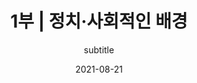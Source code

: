 ---
title: "1부 | 정치·사회적인 배경"
subtitle: subtitle
date: 2021-08-21
author: 
summary:
  오랜 시간 일본군‘위안부’ 문제는 존재하지만 존재하지 않았다. 일본의 불법 강점과 전쟁범죄 책임은 극동국제군사재판(1946~1948)과 샌프란시스코 강화조약(1951)을 거치며 제대로 추궁되지 않았다. 냉전체제에서 미국은 동북아 안보와 아시아 안정이라는 명분으로 일본을 ‘반공의 방파제’로 삼으며 관대한 처분을 내렸다. 뒤이은 미군정과 분단, 한국전쟁, 독재체제 등으로 한국은 일제 식민지배와 관련된 과거사를 제대로 청산할 수 없었다. 박정희 군사정권 시기 체결된 한일청구권협정(1965)에도 일본군‘위안부’ 문제 등 전쟁범죄로 인한 피해 사항은 제외되었다. 이런 국내외 상황과 오랜 가부장적 문화가 결합되어 피해자들의 침묵은 지속된다.\
  
  1980년대 이후 민주화운동 과정에서 주도적 역할을 한 한국의 여성운동은 점차 독자적 ‘여성문제’에 집중하며 성장한다. 분단 극복과 민주화를 주요 과제로 설정하면서도 우리 사회 뿌리 깊은 성적 편견과 성차별로부터 여성을 해방시켜야 한다고 생각했던 당시 여성들은 다양한 여성단체를 조직하며 가정폭력, 성폭력, 인신매매, 공권력에 의한 성폭력, 여성노동자 차별 문제 등을 전면적으로 제기한다.
description: 
  한편, 1970년대부터 군사독재 체제에 저항하며 여성노동자 생존권 투쟁 지원에 앞장섰던 〈한국교회여성연합회〉(이하 한교여연)는 ‘기생 관광(일본인 성매매 관광)’과 일본군‘위안부’ 문제를 최초로 제기한 여성단체였다. 동시대 여성들이 당한 고통에 관심을 가지고 홀로 꾸준히 자료를 모으던 이화여대 윤정옥 교수는 민주화투쟁에 헌신하던 한국 여성운동의 대모이자 오랜 벗이었던 이이효재의 소개를 통해 〈한교여연〉의 조직적 지원을 받게 되었고, 김신실, 김혜원과 함께 1988년 2월 보름간 일본 오키나와 도카시키 섬 등 조사활동을 실시한다. 연구 결과는 같은 해 4월 〈한교여연〉이 주최한 제주도 〈여성과 관광문화〉 국제 세미나에서 발표된다. 이 자리에 참석한 국내외 여성들은 일제 식민지 시기 여성이 입은 고통에 공감하며 “치욕과 분노의 역사”를 반복하지 않기 위해 함께 할 것을 약속한다. 이후 〈한교여연〉에는 〈정신대문제연구위원회〉가 설치되고 1990년 〈정신대연구회〉로 발전된다.\
  
  그럼에도 일본군‘위안부’의 존재를 부정하고 일본군의 관여를 부인하는 일본 정부인사의 망언은 계속된다. 이에 37개 여성단체가 모여 항의서한을 보내고 기자회견을 하지만 일본 정부는 책임을 인정하지 않는다. 조직적 대응을 위한 단체 결성의 필요성이 절실해졌다. 1990년 11월 16일, 〈한교여연〉, 〈정신대연구회〉, 〈한국여성단체연합〉 등 37개 여성운동단체들과 다양한 시민, 종교, 학생 단체들이 참여해 〈한국정신대문제대책협의회〉(이하 정대협)가 결성된다.
weight: 1
image: https://wwm3.s3.ap-northeast-2.amazonaws.com/exhibition/ex-04/section-01-right/20_국민모금에+의한+위로금에+반대하는+기자회견.JPG
layout: special-1
resources:
- part: part-1
  components: 
  - year: 1945
    eventDate: 1945
    vertical: left
    src: 
    description: 광복
    target:
    target_title: 
  - year:
    eventDate: 1945
    vertical: right
    description: 건국부녀동맹 결성 \ 조선부녀총동맹 결성
  - year: 1946 ~ 1948
    eventDate: 1946 ~ 1948
    vertical: left
    description: 극동국제군사재판 개최
  - year: 1951
    eventDate: 1951  
    vertical: left
    description: 샌프란시스코 강화조약 체결   
  - year: 1965
    eventDate: 1965 
    vertical: left
    src: https://wwm3.s3.ap-northeast-2.amazonaws.com/exhibition/ex-04/section-01-left/1_한일협정+조인+특별+담화문을+발표하는+박정희+대통령.JPG
    description: 한일청구권협정 체결
    target: items/ex-04/section-01-left/1_한일협정-조인-특별-담화문을-발표하는-박정희-대통령/
    target_title: "한일협정 조인 특별 담화문을 발표하는 박정희 대통령, 1965.6.23., 사진, 출처 국가기록원"
  - year: 1967
    eventDate: 1967
    vertical: right
    description: 한국교회여성연합회(이하 한교여연) 창립
  - year: 1973
    eventDate: 1973
    vertical: right
    description: 한교여연, 기생관광 반대 성명서 발표하고 일본여성단체들과 교류
  - year: 1974
    eventDate: 1974
    vertical: right
    description: "마츠이 야요리(2000년 법정 주도), 일본 '아시아여성의모임' 발족하여 기생관광과 재일조선인 차별 반대"
  - year: 1981
    eventDate: 1981 
    vertical: right
    description: "윤정옥, 한국일보 '끌려간 사람들' 기사 연재를 통해 오키나와의 일본군'위안부' 피해자 배봉기 이야기 보도"
  - year: 1982
    eventDate: 1982  
    vertical: left
    description: 일본 역사교과서 왜곡 사태
  - year: 1983
    eventDate: 1983
    vertical: right
    description: "한국여성의전화 결성, 여성평우회 결성"
  - year: 1984
    eventDate: 1984 
    vertical: right
    src: https://wwm3.s3.ap-northeast-2.amazonaws.com/exhibition/ex-04/section-01-right/2_전두환대통령+일본방문+즈음한+우리의+입장_1.jpg
    description: "한교여연, 전두환 방일 맞이 '정신대' 문제 해결을 위한 서한 발송"
    target: /items/ex-04/section-01-right/2_전두환대통령-일본방문-즈음한-우리의-입장_1/
    target_title: "전두환대통령 일본방문 즈음한 우리의 입장, 1984.8.23., 문서, 기증 윤영애"
  - year:
    eventDate: 1984
    vertical: left
    description: "한국, UN '여성에 대한 모든 형태의 차별 철폐 협약' 가입"
  - year: 1986
    eventDate: 1986 
    vertical: right
    src: https://archives.kdemo.or.kr/file-img/vol01/001/012/00101251/00101251_0001.jpg
    description: "부천경찰서 성고문 사건 발생"
    target: https://archives.kdemo.or.kr/collections/view/10000072
    target_title: "부천경찰서 성고문 사건에 관한 고발장, 1986.7.5., 문서, 출처 한국기독교사회문제연구원, 민주화운동기념사업회"
  - year:
    eventDate: 1986 
    vertical: right
    description: "기독여민회 결성"
  - year:
    eventDate: 1986
    vertical: left
    description: "후지오 마사유키 문부상, “한일합방은 한국측에도 책임이 있다”" 
  - year: 1987 
    eventDate: 1987
    vertical: right
    description: "6월 민주항쟁"
  - year:
    eventDate: 1987
    vertical: right
    description: "한국여성민우회 결성, 한국여성단체연합(이하 여연) 결성"
  - year: 1988
    eventDate: 1988.2.
    vertical: right
    src: https://wwm3.s3.ap-northeast-2.amazonaws.com/exhibition/ex-04/section-01-right/4_좌측부터+윤정옥,+김혜원,+김신실.JPG
    description: "윤정옥·김혜원·김신실, 후쿠오카, 큐슈, 오키나와, 도카시키 섬, 도쿄, 사이타마, 삿포로 등 방문하여 '정신대' 문제 조사"
    target: 
    target_title: "좌측부터 윤정옥, 김혜원, 김신실, 1988.2., 사진"
  - year:
    eventDate: 1988.2. 
    vertical: right
    description: "'성추행 가해자 혀 절단 사건' 발생"   
  - year:
    eventDate: 1988.4
    vertical: left
    description: "오쿠노 세이스케 국토청장관, 태평양전쟁 관련 일본의 침략 사실 부인"
  - year: 
    eventDate: 1988.4.
    vertical: right
    src: https://wwm3.s3.ap-northeast-2.amazonaws.com/exhibition/ex-04/section-01-right/5_제주도에서+개최된+'여성과+관광문화'+국제+세미나.jpg
    description: "윤정옥, 한교여연 주최 '여성과 관광문화' 국제 세미나에서 '정신대' 문제 조사결과 보고"
    target: 
    target_title: "제주도에서 개최된 '여성과 관광문화' 국제 세미나, 1988.4.21-23., 사진"
  - year: 
    eventDate: 1988.4.
    vertical: right
    src: https://wwm3.s3.ap-northeast-2.amazonaws.com/exhibition/ex-04/section-01-right/5-2_여성과+관광문화+자료집.jpg
    description: "윤정옥, 한교여연 주최 '여성과 관광문화' 국제 세미나에서 '정신대' 문제 조사결과 보고"
    target: 
    target_title: "여성과 관광문화 자료집, 1998.4.21-23., 문서"
  - year:
    eventDate: 1988.2. 
    vertical: right
    description: "한교여연, 교회와사회위원회 산하 '정신대문제연구위원회' 설치하여 자료 수집과 추모비 제작 추진"
  - year:
    eventDate: 1988
    vertical: left
    description: "서울 올림픽 개최"
  - year:
    eventDate: 1988
    vertical: left
    description: "니시무라 도시조 의원, “한일합방은 잘된 일”"
  - year: 1989
    eventDate: 1989
    vertical: left
    description: "히로히토 일왕 사망"
  - year: 
    eventDate: 1988.4.
    vertical: right
    src: https://wwm3.s3.ap-northeast-2.amazonaws.com/exhibition/ex-04/section-01-right/6_일본+히로히또+국왕+사망에+대한+한국교회여성의+입장.jpg
    description: "한교여연, '정신대' 문제에 대한 사죄를 요구하는 성명서 발표"
    target: 
    target_title: "일본 히로히또 국왕 사망에 대한 한국교회여성의 입장, 1989.1.23., 문서, 기증 윤영애"    
  - year:
    eventDate: 1989
    vertical: left
    description: "다케시타 노보루 총리, “천황 전쟁책임 없다”"
  - year:
    eventDate: 1989
    vertical: left
    description: "일본 역사왜곡 교과서 일법원 합헌 판결"
  - year:
    eventDate: 1989
    vertical: left
    description: "베를린 장벽 붕괴"
  - year: 1990
    eventDate: 1990.1
    vertical: right
    src: https://wwm3.s3.ap-northeast-2.amazonaws.com/exhibition/ex-04/section-01-right/7_정신대+원혼+서린+발자취+취재기+육필+원고.jpg
    description: "윤정옥, 한겨레신문에 '정신대 원혼 서린 발자취 취재기' 연재"
    target: 
    target_title: "정신대 원혼 서린 발자취 취재기 육필 원고, [1990], 문서, 기증 윤정옥" 
  - year: 1990
    eventDate: 1990.5.18.
    vertical: right
    src: https://wwm3.s3.ap-northeast-2.amazonaws.com/exhibition/ex-04/section-01-right/8_노태우+대통령+방일+맞이+기자회견.jpg
    description: "한교여연·여연·여대생대표자협의회, 노태우 대통령 방일 맞이 기자회견 개최, 일본 정부에 사죄 요구 성명서 발표"
    target: 
    target_title: "노태우 대통령 방일 맞이 기자회견, 1990.5.18., 사진"
  - year:
    eventDate: 1990.5.25.
    vertical: left
    src: https://wwm3.s3.ap-northeast-2.amazonaws.com/exhibition/ex-04/section-01-left/2_제1차+한일정상회담에서+노태우+대통령과+가이후+총리.JPG
    description: "노태우 대통령, 방일하여 '강제연행 한국인 명단' 공개 요구"
    target: 
    target_title: "제1차 한일정상회담에서 노태우 대통령과 가이후 총리, 1990.5.26., 사진, 출처 국가기록원"
  - year:
    eventDate: 1990.6.6.
    vertical: left
    description: "사회당 모토오까 쇼지 의원, 참의원 예산위원회에서 강제 연행과 '종군위안부'에 대한 정부 조사 요청" 
  - year:
    eventDate: 1990.6.6.
    vertical: left
    description: "시미즈 쓰타오 노동성 직업안정국장, “위안부는 민간업자의 관리하에 있었으며 실태 조사는 어렵다”"
  - year:
    eventDate: 1990.7.10.
    vertical: right
    description: "윤정옥, '정신대문제연구위원회'를 '정신대연구회'로 전환하고 한교여연에서 독립"
  - year:
    eventDate: 1990.10.17.
    vertical: right
    src: https://wwm3.s3.ap-northeast-2.amazonaws.com/exhibition/ex-04/section-01-right/9_기자회견+현장.jpg
    description: "정신대연구회, 37개 여성단체와 함께 기자회견 개최하고 한일 정부에 공개서한 송부 "
    target: 
    target_title: "기자회견 현장, 1990.10.17., 사진" 
  - year:
    eventDate: 1990.10.29.
    vertical: right
    description: "일본 참의원 의원회관에서 ‘종군위안부문제 간담회’ 개최하고 외무성에 공개서한 전달"
  - year:
    eventDate: 1990.11.16.
    vertical: right
    src: https://wwm3.s3.ap-northeast-2.amazonaws.com/exhibition/ex-04/section-01-right/10_기독교회관으로+사무실을+이전하고+개최한+현판식.jpg
    description: "37개 여성단체, 한국정신대문제대책협의회(이하 정대협) 결성(회장 윤정옥, 서기 김혜원, 회계 김신실, 실무 윤영애와 방숙자)"
    target: 
    target_title: "기독교회관으로 사무실을 이전하고 개최한 현판식, 1992.11.16., 사진"
  - year:
    eventDate: 1990.12.
    vertical: right
    description: "윤정옥, 도쿄 YWCA에서 일본인과 재일조선인여성을 대상으로 '정신대' 문제 강연"
  - year: 1991
    eventDate: 1991.1.
    vertical: right
    src: https://archives.kdemo.or.kr/file-img/vol01/008/578/00857862/00857862_0001.jpg
    description: "'아동성폭행 가해자 20년후 살인 사건' 발생"
    target: https://archives.kdemo.or.kr/isad/view/00857862
    target_title: "김부남씨의 무죄와 성폭력특별법 제정을 요구하는 성폭력특별법제정추진위원회의 성명서, 1991.8.23., 문서, 출처 한국여성단체연합, 민주화운동기념사업회"
  - year:
    eventDate: 1991.1.
    vertical: right
    description: "'일본 '종군위안부문제를 생각하는 모임' 결성"
  - year:
    eventDate: 1991.1.8.
    vertical: right
    src: https://wwm3.s3.ap-northeast-2.amazonaws.com/exhibition/ex-04/section-01-right/12_.JPG
    description: "정대협, 가이후 도시키 수상 방한 맞이 여성계 입장 성명서 발표 및 시위"
    target: 
    target_title:
  - year:
    eventDate: 1991.3.
    vertical: left
    description: "일본 노동성, '강제연행 한국인 명단' 공개"
  - year:
    eventDate: 1991.4.1.
    vertical: left
    description: "와카바야시 유키노리 노동성 직업안정국장, “조사를 했으나 강제동원을 확인할 수 있는 자료는 없다”"
  - year:
    eventDate: 1991.4.
    vertical: right
    description: "정대협, 윤정옥·박순금(한교여연 회장)·이효재(여연 회장)을 대표로 하는 공동대표 제도로 전환"
  - year:
    eventDate: 1991.4.24.
    vertical: left
    description: "일본대사관의 오노 마사아키 참사관, '일본 정부가 조사했으나 여성을 강제 동원한 사실이 없고, 1965년 한일협정으로 보상 문제가 해결되었다' "
  - year:
    eventDate: 1991.5.18.
    vertical: right
    description: "오사카 재일조선인여성들의 '조선인종군위안부문제를 생각하는 모임' 결성"
  - year:
    eventDate: 1991.5.28.
    vertical: right
    src: https://wwm3.s3.ap-northeast-2.amazonaws.com/exhibition/ex-04/section-01-right/13_정신대+문제에+관한+강의.JPG
    description: "정대협, 서울에서 '정신대 문제에 관한 강연회' 개최"
    target: 
    target_title: "정신대 문제에 관한 강의, 1991.5.28., 사진"
  - year:
    eventDate: 1991.5.31.
    vertical: right
    description: "정대협, 도쿄 '제1차 아시아의 평화와 여성의 역할' 토론회에서 위안부 문제 보고"
  - year:
    eventDate: 1991.7.
    vertical: right
    src: https://wwm3.s3.ap-northeast-2.amazonaws.com/exhibition/ex-04/section-01-right/14_국회+청원을+위해+한교여연에서+열린+기자회견.JPG
    description: "정대협, 국회에 '정신대문제 해결을 위한 청원서' 제출 "
    target: 
    target_title: "국회 청원을 위해 한교여연에서 열린 기자회견, 1991.7.23., 사진"
- part: part-2
  components: 
  - year: 1991
    eventDate: 1991.8.14.
    vertical: right
    description: "김학순, 기자회견에서 일본군'위안부' 피해 공개증언"
  - year:
    eventDate: 1991.9.18.
    vertical: left
    src: https://wwm3.s3.ap-northeast-2.amazonaws.com/exhibition/ex-04/section-01-left/3_UN가입+신청을+위한+UN헌장+의무수락선언서에+서명하는+노태우+대통령.JPG
    description: "남북한 UN 동시 가입"
    target: 
    target_title: "UN가입 신청을 위한 UN헌장 의무수락선언서에 서명하는 노태우 대통령, 1991.7.19., 사진, 출처 국가기록원"
  - year:
    eventDate: 1991.9.18.
    vertical: right
    description: "정대협, 정신대 신고전화 개통"
  - year:
    eventDate: 1991.10.18.
    vertical: right
    description: "오키나와의 일본군 '위안부' 피해자 배봉기 사망"
  - year:
    eventDate: 1991.11.3.
    vertical: right
    description: "도쿄 재일조선인여성들의 '종군위안부문제 우리여성네트워크' 결성"
  - year:
    eventDate: 1991.12.
    vertical: right
    description: "문옥주·김옥선, 정대협에 일본군'위안부' 피해 신고"
  - year:
    eventDate: 1991.12.6.
    vertical: right
    description: "태평양전쟁희생자유족회, 김학순 등 피해자들과 함께 도쿄지방재판소에 '아시아태평양전쟁 한국인 희생자 보상청구소송' 제소"
  - year:
    eventDate: 1991.12.6.
    vertical: left
    description: "가토 고이치 관방장관, '정부가 관여했다고 하는 자료는 발견할 수 없다, 일본 정부가 정신대 문제에 대처하는 것은 어렵다'"
  - year:
    eventDate: 1991.12.8.
    vertical: left
    description: "일본의 진주만 공격 50주년"
  - year:
    eventDate: 1991.12.10.
    vertical: left
    description: "한국 외무부, 주한 일본대사에게 가토 고이치 발언 항의, 일본군'위안부' 문제 진상규명 요청"
  - year:
    eventDate: 1991.12.21.
    vertical: left
    src: https://wwm3.s3.ap-northeast-2.amazonaws.com/exhibition/ex-04/section-01-left/4_SEATIC+Interrogation+Bulletin+No.+2(동남아시아번역심문센터+심리전+심문회보+제2호).JPG
    description: "일본군의 관여를 증명하는 연합군 문서 발견"
    target: 
    target_title: "SEATIC Interrogation Bulletin No. 2(동남아시아번역심문센터 심리전 심문회보 제2호), 문서, 출처 서울기록원"
  - year:
    eventDate: 1991.12.26.
    vertical: left
    description: "소련 해체"
  - year: 1992
    eventDate: 1992.1.
    vertical: right
    description: "김복동, 정대협에 일본군'위안부' 피해 신고"
  - year:
    eventDate: 1992.1.
    vertical: left
    src: https://wwm3.s3.ap-northeast-2.amazonaws.com/exhibition/ex-04/section-01-left/5_陸軍省+軍慰安所従業婦等募集ニ關スル件(군+위안소+종업부+등+모집에+관한+건).JPG
    description: "일본군의 관여를 증명하는 연합군 문서 발견"
    target: 
    target_title: "陸軍省 軍慰安所従業婦等募集ニ關スル件(군 위안소 종업부 등 모집에 관한 건), 문서, 출처 WAM"
  - year:
    eventDate: 1992.1.8.
    vertical: right
    src: https://wwm3.s3.ap-northeast-2.amazonaws.com/exhibition/ex-04/section-01-right/15_일본대사관+앞+수요시위+모습.jpg
    description: "정대협, 일본군'위안부' 문제 해결을 위한 정기 수요시위 시작"
    target: 
    target_title: "일본대사관 앞 수요시위 모습, 사진"
  - year:
    eventDate: 1992.1.8.
    vertical: right
    src: https://wwm3.s3.ap-northeast-2.amazonaws.com/exhibition/ex-04/section-01-right/16_일본대사관+앞+수요시위에+참석한+김학순.jpg
    description: "정대협, 일본군'위안부' 문제 해결을 위한 정기 수요시위 시작"
    target: 
    target_title: "일본대사관 앞 수요시위에 참석한 김학순, 사진, 기증 양징자"
  - year:
    eventDate: 1992.1.13.
    vertical: left
    description: "가토 고이치 관방장관, 위안부 모집과 위안소 경영 등에 일본군의 관여 인정"
  - year:
    eventDate: 1992.1.14.
    vertical: right
    description: "일본여성단체, '위안부 110번' 전화 개설"
  - year:
    eventDate: 1992.1.14.
    vertical: right
    description: "일본여성단체, '종군위안부 문제 행동네트워크' 발족"
  - year:
    eventDate: 1992.1.17.
    vertical: left
    description: "미야자와 기이치 총리, 종군위안부 문제에 대하여 사죄"
  - year:
    eventDate: 1992.2.
    vertical: right
    description: "정대협, UN 인권위원회 위안부 문제 상정을 위한 미국 홍보활동 전개"
  - year:
    eventDate: 1992.8.
    vertical: right
    description: "북한 '종군위안부 및 태평양전쟁 피해자 보상대책위원회' 발족"
  - year:
    eventDate: 1992.1.8.
    vertical: right
    src: https://wwm3.s3.ap-northeast-2.amazonaws.com/exhibition/ex-04/section-01-right/17_한국,+필리핀,+타이완,+타이,+홍콩,+일본+6개국이+참가한+제1회+아시아연대회의.jpg
    description: "정대협, 제1차 아시아연대회의 개최"
    target: 
    target_title: "한국, 필리핀, 타이완, 타이, 홍콩, 일본 6개국이 참가한 제1회 아시아연대회의, 1992.8.10~11., 사진"
  - year:
    eventDate: 1992.1.8.
    vertical: right
    src: https://wwm3.s3.ap-northeast-2.amazonaws.com/exhibition/ex-04/section-01-right/18_UN+인권소위원회에서+증언하는+황금주.jpg
    description: "정대협, UN 인권소위원회에서 일본군'위안부' 문제 보고"
    target: 
    target_title: "UN 인권소위원회에서 증언하는 황금주, 사진"
  - year:
    eventDate: 1992.12.
    vertical: right
    description: "'정신대할머니 생활기금 모금 국민운동본부' 발족"
  - year:
    eventDate: 1992.12.
    vertical: right
    description: "'워싱턴 정신대문제대책위원회' 발족"
  - year:
    eventDate: 1992.12.25.
    vertical: right
    description: "'일본군'위안부' 피해자 등 10명, 야마구치 지방법원 시모노세키지부에 소송 제기(관부재판)"
  - year: 1993
    eventDate: 1993.1.23.
    vertical: right
    description: "일본 '송신도 할머니를 지원하는 모임(재일조선인위안부 재판을 지원하는 모임)' 결성"
  - year:
    eventDate: 1993.2.
    vertical: right
    description: "정대협, UN 인권위원회 참석"
  - year:
    eventDate: 1993.3.13.
    vertical: left
    description: "김영삼 대통령, '일본 정부에 물질적 요구 않고 한국 정부가 직접 피해자 지원하겠다'"
  - year:
    eventDate: 1993.6.
    vertical: left
    description: "'일제하 일본군위안부에 대한 생활안정지원법' 제정"
  - year:
    eventDate: 1993.6.
    vertical: right
    src: https://wwm3.s3.ap-northeast-2.amazonaws.com/exhibition/ex-04/section-01-right/19_'비엔나+세계인권회의에서+발언하는+김복동.jpg
    description: "정대협, 비엔나 세계인권회의 참석"
    target: 
    target_title: "비엔나 세계인권회의에서 발언하는 김복동, 1993.6., 사진"
  - year:
    eventDate: 1993
    vertical: left
    src: https://wwm3.s3.ap-northeast-2.amazonaws.com/exhibition/ex-04/section-01-left/6_Study+concerning+the+right+to+restitution,+compensation+and+rehabilitation+for+victims+of+gross+violations+of+human+rights+and+fundamental+freedoms.JPG
    description: "UN 인권소위원회 특별보고관 테오 반 보벤, '인권과 자유에 중대한 침해를 입은 피해자에 대한 배상과 보상 및 회복의 권리에 관한 연구보고서' 제출"
    target: 
    target_title: "Study concerning the right to restitution, compensation and rehabilitation for victims of gross violations of human rights and fundamental freedoms, 1993.7.2., 문서"
  - year:
    eventDate: 1993.8.4.
    vertical: left
    description: "한국 외무부, 일본군'위안부' 문제를 더 이상 한일 외교현안으로 제기하지 않는다는 것이 정부 방침"
  - year:
    eventDate: 1993.8.4.
    vertical: left
    description: "고노 요헤이 관방장관, 정부의 관여 시인하는 담화 발표"
  - year:
    eventDate: 1993.10.
    vertical: right
    description: "'제2차 아시아연대회의 개최"
  - year:
    eventDate: 1993.12.
    vertical: left
    description: "UN '여성에 대한 폭력 철폐 선언' 채택"
  - year: 1994
    eventDate: 1994.5.
    vertical: left
    description: "나가노 시게토 법무장관, 침략전쟁 부정하고 일본군'위안부'를 공창으로 표현"
  - year:
    eventDate: 1994.7.
    vertical: left
    description: "일본, 민간모금을 통한 위로금(償い金) 지급 구상"
  - year:
    eventDate: 1994.9.
    vertical: right
    src: https://wwm3.s3.ap-northeast-2.amazonaws.com/exhibition/ex-04/section-01-right/20_국민모금에+의한+위로금에+반대하는+기자회견.JPG
    description: "정대협, 일본 민간 위로금(償い金)  반대 기자회견 및 집회 개최"
    target: 
    target_title: "국민모금에 의한 위로금에 반대하는 기자회견, 1994.6., 사진"    
  - year:
    eventDate: 1994.11.22.
    vertical: left
    description: "국제법률가위원회(ICJ), 일본 정부에 피해자 배상 조치 및 국제상설중재재판소(PCA) 제소 수용 등 권고"
  - year: 1995
    eventDate: 1995.2.
    vertical: right
    description: "제3차 아시아연대회의 개최"
  - year:
    eventDate: 1995.7.
    vertical: left
    src: https://wwm3.s3.ap-northeast-2.amazonaws.com/exhibition/ex-04/section-01-left/7_Working+paper+on+the+situation+of+systematic+rape,+sexual+slavery+and+slavery-like+practices+during+wartime,+including+internal+armed+conflict.JPG
    description: "UN 인권소위원회 특별보고관 린다 챠베즈, '전시 하 조직적 강간, 성노예제 및 그와 유사한 관행에 관한 연구보고서' 제출"
    target: 
    target_title: "Working paper on the situation of systematic rape, sexual slavery and slavery-like practices during wartime, including internal armed conflict, 1995.7.13., 문서"
  - year:
    eventDate: 1995.7.19.
    vertical: left
    description: "일본, 국민기금 발족"
  - year:
    eventDate: 1995.7.19.
    vertical: right
    description: "정대협 등 국내외 43개 단체, 국민기금 발족 반대성명 발표" 
  - year:
    eventDate: 1995.8.
    vertical: right
    description: "무라야마 도이치 총리, 식민지배에 대해 공식 사죄하는 담화 발표"
  - year:
    eventDate: 1995.9.
    vertical: right
    src: https://wwm3.s3.ap-northeast-2.amazonaws.com/exhibition/ex-04/section-01-right/21_1995+여성에+대한+NGO+포럼.JPG
    description: "정대협, 베이징 세계여성대회 참석"
    target: 
    target_title: "1995 여성에 대한 NGO 포럼, 1995.9.4.. 사진"
  - year: 1996
    eventDate: 1996
    vertical: right
    src: https://wwm3.s3.ap-northeast-2.amazonaws.com/exhibition/ex-04/section-01-left/8_Report+on+the+mission+to+the+Democratic+People’s+Republic+of+Korea,+the+Republic+of+Korea+and+Japan+on+the+issue+of+military+sexual+slavery+in+wartime.JPG
    description: "UN 인권위원회 특별보고관 라디카 쿠마라스와미, '전쟁 중 군대 성노예제 문제에 관한 조선민주주의공화국, 대한민국, 일본 조사 보고서' 제출"
    target: 
    target_title: "Report on the mission to the Democratic People’s Republic of Korea, the Republic of Korea and Japan on the issue of military sexual slavery in wartime, 1996.1.4., 문서"
  - year:
    eventDate: 1996.3.
    vertical: left
    description: "국제노동기구(ILO), 일본군'위안부' 제도에 대한 일본 정부의 보상 권고"
  - year:
    eventDate: 1996.3.
    vertical: right
    description: "'제4차 아시아연대회의 개최"
  - year:
    eventDate: 1996.4.19.
    vertical: left
    description: "UN 인권위원회, 쿠마라스와미 보고서 채택"
  - year:
    eventDate: 1996.5.29.
    vertical: right
    description: "정대협, 일본대사관에 국민기금 철회 요구 항의서한 전달"
  - year:
    eventDate: 1996.7.
    vertical: right
    src: https://wwm3.s3.ap-northeast-2.amazonaws.com/exhibition/ex-04/section-01-right/22_96+평화를위한+증언+집회.JPG
    description: "정대협, 일본 전역에서 '피해자와 함께하는 국민기금 반대 집회' 개최"
    target: 
    target_title: "96 평화를위한 증언 집회, 1996., 사진"
  - year: 1997
    eventDate: 1997.1.15.
    vertical: left
    description: "김영삼 대통령, 일본에 국민기금 지급에 대한 유감 표시"
  - year:
    eventDate: 1997.11.18.
    vertical: left
    description: "한국 국회, 일본 전범 출입국 금지를 위한 출입국관리법 개정안 의결"
  - year:
    eventDate: 1997.12.16.
    vertical: right
    description: "일본군'위안부' 피해를 최초로 공개증언한 김학순 별세"
  - year: 1998
    eventDate: 1998.4.
    vertical: right
    src: https://wwm3.s3.ap-northeast-2.amazonaws.com/exhibition/ex-04/section-01-right/23_2000년+일본군성노예전범+여성국제법정+보고서.jpg
    description: "'제5차 아시아연대회의에서 '2000년 일본군성노예전범 여성국제법정 개최' 결정"
    target: 
    target_title: "2000년 일본군성노예전범 영성국제법정 보고서, 문서"
  - year:
    eventDate: 1998.10.
    vertical: right
    description: "한국, 북한, 일본 위안부 문제 공동합의문 채택"                                                                                                                                                                    
---